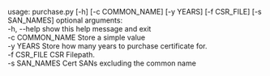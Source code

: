 usage: purchase.py [-h] [-c COMMON_NAME] [-y YEARS] [-f CSR_FILE]
                   [-s SAN_NAMES]
optional arguments:  
    -h, --help      show this help message and exit  
    -c COMMON_NAME  Store a simple value  
    -y YEARS        Store how many years to purchase certificate for.  
    -f CSR_FILE     CSR Filepath.  
    -s SAN_NAMES    Cert SANs excluding the common name  
